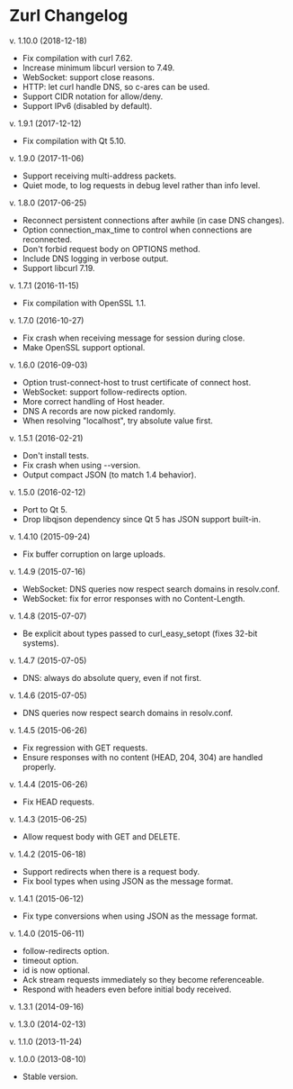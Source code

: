 Zurl Changelog
==============

v. 1.10.0 (2018-12-18)

  * Fix compilation with curl 7.62.
  * Increase minimum libcurl version to 7.49.
  * WebSocket: support close reasons.
  * HTTP: let curl handle DNS, so c-ares can be used.
  * Support CIDR notation for allow/deny.
  * Support IPv6 (disabled by default).

v. 1.9.1 (2017-12-12)

  * Fix compilation with Qt 5.10.

v. 1.9.0 (2017-11-06)

  * Support receiving multi-address packets.
  * Quiet mode, to log requests in debug level rather than info level.

v. 1.8.0 (2017-06-25)

  * Reconnect persistent connections after awhile (in case DNS changes).
  * Option connection_max_time to control when connections are reconnected.
  * Don't forbid request body on OPTIONS method.
  * Include DNS logging in verbose output.
  * Support libcurl 7.19.

v. 1.7.1 (2016-11-15)

  * Fix compilation with OpenSSL 1.1.

v. 1.7.0 (2016-10-27)

  * Fix crash when receiving message for session during close.
  * Make OpenSSL support optional.

v. 1.6.0 (2016-09-03)

  * Option trust-connect-host to trust certificate of connect host.
  * WebSocket: support follow-redirects option.
  * More correct handling of Host header.
  * DNS A records are now picked randomly.
  * When resolving "localhost", try absolute value first.

v. 1.5.1 (2016-02-21)

  * Don't install tests.
  * Fix crash when using --version.
  * Output compact JSON (to match 1.4 behavior).

v. 1.5.0 (2016-02-12)

  * Port to Qt 5.
  * Drop libqjson dependency since Qt 5 has JSON support built-in.

v. 1.4.10 (2015-09-24)

  * Fix buffer corruption on large uploads.

v. 1.4.9 (2015-07-16)

  * WebSocket: DNS queries now respect search domains in resolv.conf.
  * WebSocket: fix for error responses with no Content-Length.

v. 1.4.8 (2015-07-07)

  * Be explicit about types passed to curl_easy_setopt (fixes 32-bit systems).

v. 1.4.7 (2015-07-05)

  * DNS: always do absolute query, even if not first.

v. 1.4.6 (2015-07-05)

  * DNS queries now respect search domains in resolv.conf.

v. 1.4.5 (2015-06-26)

  * Fix regression with GET requests.
  * Ensure responses with no content (HEAD, 204, 304) are handled properly.

v. 1.4.4 (2015-06-26)

  * Fix HEAD requests.

v. 1.4.3 (2015-06-25)

  * Allow request body with GET and DELETE.

v. 1.4.2 (2015-06-18)

  * Support redirects when there is a request body.
  * Fix bool types when using JSON as the message format.

v. 1.4.1 (2015-06-12)

  * Fix type conversions when using JSON as the message format.

v. 1.4.0 (2015-06-11)

  * follow-redirects option.
  * timeout option.
  * id is now optional.
  * Ack stream requests immediately so they become referenceable.
  * Respond with headers even before initial body received.

v. 1.3.1 (2014-09-16)

v. 1.3.0 (2014-02-13)

v. 1.1.0 (2013-11-24)

v. 1.0.0 (2013-08-10)

  * Stable version.

